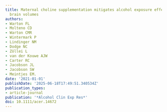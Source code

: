 ```yaml
---
title: Maternal choline supplementation mitigates alcohol exposure effects on neonatal
  brain volumes
authors:
- Warton FL
- Molteno CD
- Warton CMR
- Wintermark P
- Lindinger NM
- Dodge NC
- Zöllei L
- van der Kouwe AJW
- Carter RC
- Jacobson JL
- Jacobson SW
- Meintjes EM.
date: '2021-01-01'
publishDate: '2025-06-18T17:49:51.340534Z'
publication_types:
- article-journal
publication: '*Alcohol Clin Exp Res*'
doi: 10.1111/acer.14672
---
```

